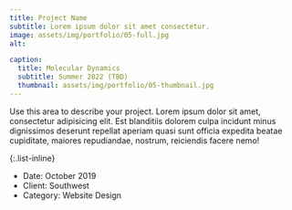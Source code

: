 ```yaml
---
title: Project Name
subtitle: Lorem ipsum dolor sit amet consectetur.
image: assets/img/portfolio/05-full.jpg
alt: 

caption:
  title: Molecular Dynamics
  subtitle: Summer 2022 (TBD)
  thumbnail: assets/img/portfolio/05-thumbnail.jpg
---
```

Use this area to describe your project. Lorem ipsum dolor sit amet, consectetur adipisicing elit. Est blanditiis dolorem culpa incidunt minus dignissimos deserunt repellat aperiam quasi sunt officia expedita beatae cupiditate, maiores repudiandae, nostrum, reiciendis facere nemo!

{:.list-inline}
- Date: October 2019
- Client: Southwest
- Category: Website Design

